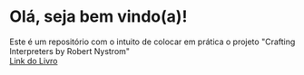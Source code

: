 # Olá, seja bem vindo(a)!
Este é um repositório com o intuito de colocar em prática o projeto "Crafting Interpreters by Robert Nystrom"
<br>
<a href= "http://www.craftinginterpreters.com/" target= "_blank">Link do Livro</a> 
